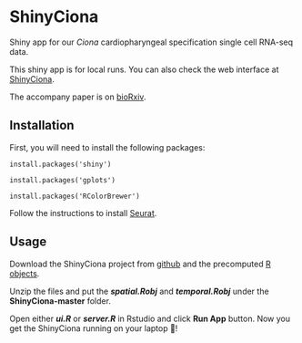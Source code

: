 # ShinyCiona
Shiny app for our *Ciona* cardiopharyngeal specification single cell RNA-seq data.

This shiny app is for local runs. You can also check the web interface at [ShinyCiona](https://ciona.shinyapps.io/shinyciona).

The accompany paper is on [bioRxiv](https://www.biorxiv.org/content/early/2017/06/16/150235).

## Installation
First, you will need to install the following packages:

`install.packages('shiny')`

`install.packages('gplots')`

`install.packages('RColorBrewer')`

Follow the instructions to install [Seurat](http://satijalab.org/seurat/install.html).

## Usage
Download the ShinyCiona project from [github](https://github.com/stevexniu/ShinyCiona) and the precomputed [R objects](https://drive.google.com/drive/folders/0B7ZaAVsPgGYfZW5BUHFCRy1JZms?usp=sharing).

Unzip the files and put the ***spatial.Robj*** and ***temporal.Robj*** under the **ShinyCiona-master** folder.

Open either ***ui.R*** or ***server.R*** in Rstudio and click **Run App** button. Now you get the ShinyCiona running on your laptop :tada:!
